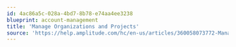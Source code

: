 ```yaml
---
id: 4ac86a5c-028a-4bd7-8b78-e74aa4ee3238
blueprint: account-management
title: 'Manage Organizations and Projects'
source: 'https://help.amplitude.com/hc/en-us/articles/360058073772-Manage-organizations-and-projects'
---
```


